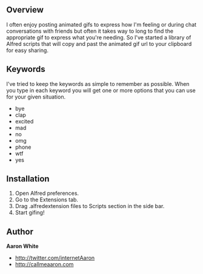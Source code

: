 Overview
-----------

I often enjoy posting animated gifs to express how I'm feeling or during chat conversations with friends but often it takes way to long to find the appropriate gif to express what you're needing.  So I've started a library of Alfred scripts that will copy and past the animated gif url to your clipboard for easy sharing.

Keywords
--------

I've tried to keep the keywords as simple to remember as possible.  When you type in each keyword you will get one or more options that you can use for your given situation.

- bye
- clap
- excited
- mad
- no
- omg
- phone
- wtf
- yes


Installation 
------------

1. Open Alfred preferences.
2. Go to the Extensions tab.
3. Drag .alfredextension files to Scripts section in the side bar.
4. Start gifing!


Author
-------

**Aaron White**

+ http://twitter.com/internetAaron
+ http://callmeaaron.com